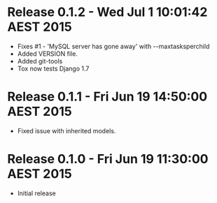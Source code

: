 # Release 0.1.2 - Wed Jul  1 10:01:42 AEST 2015

- Fixes #1 - 'MySQL server has gone away' with --maxtasksperchild
- Added VERSION file.
- Added git-tools
- Tox now tests Django 1.7

# Release 0.1.1 - Fri Jun 19 14:50:00 AEST 2015

- Fixed issue with inherited models.

# Release 0.1.0 - Fri Jun 19 11:30:00 AEST 2015

- Initial release
